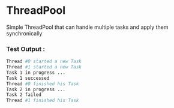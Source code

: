 # ThreadPool

Simple ThreadPool that can handle multiple tasks and apply them synchronically  

### Test Output : 
```sh
Thread #0 started a new Task 
Thread #1 started a new Task 
Task 1 in progress ...
Task 1 successed
Thread #0 finished his Task 
Task 2 in progress ...
Task 2 failed
Thread #1 finished his Task 
```
